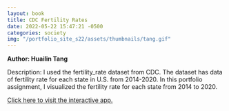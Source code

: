 ```yaml
---
layout: book
title: CDC Fertility Rates
date: 2022-05-22 15:47:21 -0500
categories: society
img: "/portfolio_site_s22/assets/thumbnails/tang.gif"
---
```


<b>Author: Huailin Tang</b>

Description: I used the fertility_rate dataset from CDC. The dataset has data of
fertility rate for each state in U.S. from 2014-2020. In this portfolio
assignment, I visualized the fertility rate for each state from 2014 to 2020.

<a href="https://data-viz.it.wisc.edu/content/1604cc93-8499-434a-94d4-8ba1c0a1b462">Click here to visit the interactive app.</a>

[jekyll-docs]: https://jekyllrb.com/docs/home
[jekyll-gh]:   https://github.com/jekyll/jekyll
[jekyll-talk]: https://talk.jekyllrb.com/
